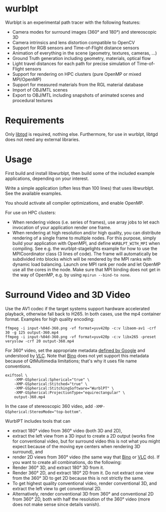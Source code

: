 # wurblpt

Wurblpt is an experimental path tracer with the following features:
- Camera modes for surround images (360° and 180°) and stereoscopic 3D
- Camera intrinsics and lens distortion compatible to OpenCV
- Support for RGB sensors and Time-of-Flight distance sensors
- Animation of everything in the scene (geometry, textures, cameras, ...)
- Ground Truth generation including geometry, materials, optical flow
- Light travel distances for each path for precise simulation of
  Time-of-Flight sensors
- Support for rendering on HPC clusters (pure OpenMP or mixed MPI/OpenMP)
- Support for measured materials from the RGL material database
- Import of OBJ/MTL scenes
- Export to OBJ/MTL including snapshots of animated scenes and procedural
  textures


# Requirements

Only [libtgd](https://marlam.de/tgd/) is required, nothing else. Furthermore,
for use in wurblpt, libtgd does not need any external libraries.


# Usage

First build and install libwurblpt, then build some of the included example
applications, depending on your interest.

Write a simple application (often less than 100 lines) that uses libwurblpt.
See the available examples.

You should activate all compiler optimizations, and enable OpenMP.

For use on HPC clusters:
- When rendering videos (i.e. series of frames), use array jobs to let each
  invocation of your application render one frame.
- When rendering at high resolution and/or high quality, you can distribute
  rendering of a single frame to multiple nodes. For this purpose, simply build
  your application with OpenMPI, and define `WURBLPT_WITH_MPI` when compiling.
  See e.g. the wurblpt-stagelights example for how to use the MPICoordinator
  class (3 lines of code). The frame will automatically be subdivided into
  blocks which will be rendered by the MPI ranks with dynamic load balancing.
  Launch one MPI rank per node and let OpenMP use all the cores in the node.
  Make sure that MPI binding does not get in the way of OpenMP, e.g. by using
  `mpirun --bind-to none`.

# Surround Video and 3D Video

Use the AV1 codec if the target systems support hardware accelerated playback,
otherwise fall back to H265. In both cases, use the mp4 container format.
Examples for high quality encoding:
```
ffmpeg -i input-%04d-360.png -vf format=yuv420p -c:v libaom-av1 -crf 30 -g 125 output-360.mp4
ffmpeg -i input-%04d-360.png -vf format=yuv420p -c:v libx265 -preset veryslow -crf 20 output-360.mp4
```

For 360° video, set the appropriate metadata
[defined by Google](https://github.com/google/spatial-media/blob/master/docs/spherical-video-rfc.md)
and understood by [VLC](https://www.videolan.org/vlc/).
Note that [Bino](https://bino3d.org) does not yet support this metadata because
of QtMultimedia limitations; that's why it uses file name conventions.
```
exiftool \
	-XMP-GSpherical:Spherical="true" \
	-XMP-GSpherical:Stitched="true" \
	-XMP-GSpherical:StitchingSoftware="WurblPT" \
	-XMP-GSpherical:ProjectionType="equirectangular" \
	output-360.mp4
```
In the case of stereoscopic 360 video, add `-XMP-GSpherical:StereoMode="top-bottom"`.

WurblPT includes tools that can
- extract 180° video from 360° video (both 3D and 2D),
- extract the left view from a 3D input to create a 2D output (works fine for conventional video,
  but for surround video this is not what you might expect because of the moving eye centers
  when rendering 3D surround), and
- render 2D views from 360° video (the same way that [Bino](https://bino3d.org) or
  [VLC](https://www.videolan.org/vlc/) do).
If you want to create all combinations, do the following:
- Render 360° 3D, and extract 180° 3D from it.
- Render 360° 2D, and extract 180° 2D from it.
  Do not extract one view from the 360° 3D to get 2D because this is not strictly the same.
- To get highest quality conventional video, render conventional 3D, and extract the left view to get conventional 2D.
- Alternatively, render conventional 3D from 360° and conventional 2D from 360° 2D, both
  with half the resolution of the 360° video (more does not make sense since details vanish).
